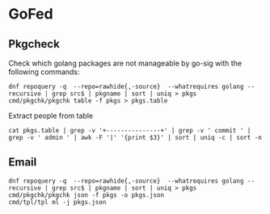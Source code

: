 # GoFed

## Pkgcheck
Check which golang packages are not manageable by go-sig with the following commands:

    dnf repoquery -q  --repo=rawhide{,-source}  --whatrequires golang --recursive | grep src$ | pkgname | sort | uniq > pkgs
    cmd/pkgchk/pkgchk table -f pkgs > pkgs.table

Extract people from table

    cat pkgs.table | grep -v '+---------------+' | grep -v ' commit ' | grep -v ' admin ' | awk -F '|' '{print $3}' | sort | uniq -c | sort -n

## Email

    dnf repoquery -q  --repo=rawhide{,-source}  --whatrequires golang --recursive | grep src$ | pkgname | sort | uniq > pkgs
    cmd/pkgchk/pkgchk json -f pkgs -o pkgs.json
    cmd/tpl/tpl ml -j pkgs.json

